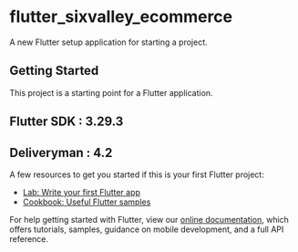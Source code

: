 # flutter_sixvalley_ecommerce

A new Flutter setup application for starting a project.

## Getting Started

This project is a starting point for a Flutter application.

## Flutter SDK : 3.29.3
## Deliveryman : 4.2

A few resources to get you started if this is your first Flutter project:

- [Lab: Write your first Flutter app](https://flutter.dev/docs/get-started/codelab)
- [Cookbook: Useful Flutter samples](https://flutter.dev/docs/cookbook)

For help getting started with Flutter, view our
[online documentation](https://flutter.dev/docs), which offers tutorials,
samples, guidance on mobile development, and a full API reference.
